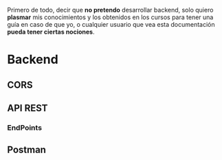 Primero de todo, decir que **no pretendo** desarrollar backend, solo quiero **plasmar** mis conocimientos y los obtenidos en los cursos para tener una guía en caso de que yo, o cualquier usuario que vea esta documentación **pueda tener ciertas nociones**.

# Backend

## CORS

## API REST

### EndPoints

## Postman